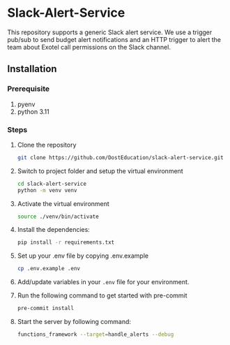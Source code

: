 # Slack-Alert-Service

This repository supports a generic Slack alert service. We use a trigger pub/sub to send budget alert notifications and an HTTP trigger to alert the team about Exotel call permissions on the Slack channel.

## Installation

### Prerequisite

1. pyenv
2. python 3.11

### Steps

1. Clone the repository
   ```sh
   git clone https://github.com/DostEducation/slack-alert-service.git
   ```
2. Switch to project folder and setup the virtual environment
   ```sh
   cd slack-alert-service
   python -m venv venv
   ```
3. Activate the virtual environment
   ```sh
   source ./venv/bin/activate
   ```
4. Install the dependencies:
   ```sh
   pip install -r requirements.txt
   ```
5. Set up your .env file by copying .env.example
   ```sh
   cp .env.example .env
   ```
6. Add/update variables in your `.env` file for your environment.
7. Run the following command to get started with pre-commit
   ```sh
   pre-commit install
   ```
8. Start the server by following command:

   ```sh
   functions_framework --target=handle_alerts --debug
   ```
